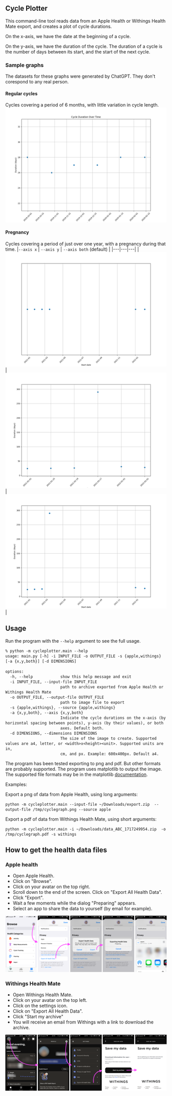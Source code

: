 ## Cycle Plotter

This command-line tool reads data from an Apple Health or Withings Health Mate export, and creates a plot of cycle durations.

On the x-axis, we have the date at the beginning of a cycle.

On the y-axis, we have the duration of the cycle. The duration of a cycle is the number of days between its start, and the start of the next cycle.

### Sample graphs

The datasets for these graphs were generated by ChatGPT. They don't corespond to any real person.

#### Regular cycles
Cycles covering a period of 6 months, with little variation in cycle length.
<img src="docs/regular.png" >

#### Pregnancy
Cycles covering a period of just over one year, with a pregnancy during that time.
|`--axis x` | `--axis y` | `--axis both` (default) |
|---|---|---|
|<img src="docs/pregnancy-x.png" > |<img src="docs/pregnancy-y.png" > |<img src="docs/pregnancy-both.png" >|

## Usage

Run the program with the `--help` argument to see the full usage.

```
% python -m cycleplotter.main --help
usage: main.py [-h] -i INPUT_FILE -o OUTPUT_FILE -s {apple,withings} [-a {x,y,both}] [-d DIMENSIONS]

options:
  -h, --help            show this help message and exit
  -i INPUT_FILE, --input-file INPUT_FILE
                        path to archive exported from Apple Health or Withings Health Mate
  -o OUTPUT_FILE, --output-file OUTPUT_FILE
                        path to image file to export
  -s {apple,withings}, --source {apple,withings}
  -a {x,y,both}, --axis {x,y,both}
                        Indicate the cycle durations on the x-axis (by horizontal spacing between points), y-axis (by their values), or both
                        axes. Default both.
  -d DIMENSIONS, --dimensions DIMENSIONS
                        The size of the image to create. Supported values are a4, letter, or <width>x<height><unit>. Supported units are in,
                        cm, and px. Example: 600x400px. Default a4.
```

The program has been tested exporting to png and pdf. But other formats are probably supported. The program uses matplotlib to output the image. The supported file formats may be in the matplotlib [documentation](https://matplotlib.org/stable/api/backend_bases_api.html#matplotlib.backend_bases.FigureCanvasBase.filetypes).

Examples:


Export a png of data from Apple Health, using long arguments:
```shell
python -m cycleplotter.main --input-file ~/Downloads/export.zip  --output-file /tmp/cyclegraph.png --source apple
```

Export a pdf of data from Withings Health Mate, using short arguments:
```shell
python -m cycleplotter.main -i ~/Downloads/data_ABC_1717249954.zip  -o /tmp/cyclegraph.pdf -s withings
```

## How to get the health data files

### Apple health
* Open Apple Health.
* Click on "Browse".
* Click on your avatar on the top right.
* Scroll down to the end of the screen. Click on "Export All Health Data".
* Click "Export".
* Wait a few moments while the dialog "Preparing" appears.
* Select an app to share the data to yourself (by email for example).

<img src="docs/apple-export.png">

### Withings Health Mate
* Open Withings Health Mate.
* Click on your avatar on the top left.
* Click on the settings icon.
* Click on "Export All Health Data".
* Click "Start my archive"
* You will receive an email from Withings with a link to download the archive.

<img src="docs/withings-export.png">

